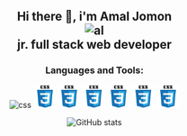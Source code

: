 <div align="center">
  <h2> Hi there 👋, i'm Amal Jomon <br>
    <div>
      <img src="https://media.tenor.com/2uyENRmiUt0AAAAC/coding.gif" alt="al"> 
    </div>
  jr. full stack web developer </h2>

  


<!--
**amaljom/amaljom** is a ✨ _special_ ✨ repository because its `README.md` (this file) appears on your GitHub profile.

Here are some ideas to get you started:

- 🔭 I’m currently working on ...
- 🌱 I’m currently learning ...
- 👯 I’m looking to collaborate on ...
- 🤔 I’m looking for help with ...
- 💬 Ask me about ...
- 📫 How to reach me: <a href="https://linkedin.com/in/amal-jomon" target="blank"><img align="center" src="https://raw.githubusercontent.com/rahuldkjain/github-profile-readme-generator/master/src/images/icons/Social/linked-in-alt.svg" alt="amal-jomon" height="30" width="40" /></a>
- 😄 Pronouns: ...
- ⚡ Fun fact: ...
-->
  <h3>Languages and Tools: </h3>
 <div>
    <a>
      <img src="https://github.com/devicons/devicon/blob/master/icons/css3/css3-original-wordmark.svg](https://github.com/tandpfun/skill-icons/blob/main/icons/CSS.svg" alt="css" height="40" width="40"> 
    </a>
   <a>
      <img src="https://github.com/devicons/devicon/blob/master/icons/css3/css3-original-wordmark.svg" alt="html" height="40" width="40"> 
   </a>
   <a>
      <img src="https://github.com/devicons/devicon/blob/master/icons/css3/css3-original-wordmark.svg" alt="cs" height="40" width="40"> 
   </a>
   <a>
      <img src="https://github.com/devicons/devicon/blob/master/icons/css3/css3-original-wordmark.svg" alt="cs" height="40" width="40"> 
   </a>
   <a>
      <img src="https://github.com/devicons/devicon/blob/master/icons/css3/css3-original-wordmark.svg" alt="cs" height="40" width="40"> 
   </a>
   <a>
      <img src="https://github.com/devicons/devicon/blob/master/icons/css3/css3-original-wordmark.svg" alt="cs" height="40" width="40"> 
   </a>
   <a>
      <img src="https://github.com/devicons/devicon/blob/master/icons/css3/css3-original-wordmark.svg" alt="cs" height="40" width="40"> 
   </a>
  </div>

 

![GitHub stats](https://github-readme-stats.vercel.app/api?username=amaljom&show_icons=true)  
</div>
